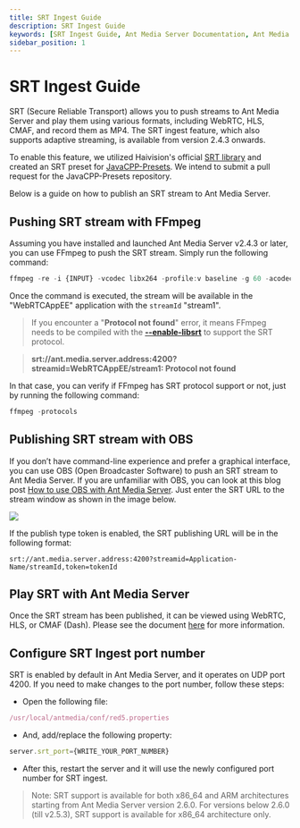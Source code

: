 ```yaml
---
title: SRT Ingest Guide
description: SRT Ingest Guide
keywords: [SRT Ingest Guide, Ant Media Server Documentation, Ant Media Server Tutorials]
sidebar_position: 1
---
```


# SRT Ingest Guide

SRT (Secure Reliable Transport) allows you to push streams to Ant Media Server and play them using various formats, including WebRTC, HLS, CMAF, and record them as MP4. The SRT ingest feature, which also supports adaptive streaming, is available from version 2.4.3 onwards.

To enable this feature, we utilized Haivision's official [SRT library](https://github.com/Haivision/srt) and created an SRT preset for [JavaCPP-Presets](https://github.com/bytedeco/javacpp-presets). We intend to submit a pull request for the JavaCPP-Presets repository.

Below is a guide on how to publish an SRT stream to Ant Media Server.

## Pushing SRT stream with FFmpeg

Assuming you have installed and launched Ant Media Server v2.4.3 or later, you can use FFmpeg to push the SRT stream. Simply run the following command:

```js
ffmpeg -re -i {INPUT} -vcodec libx264 -profile:v baseline -g 60 -acodec aac -f mpegts srt://ant.media.server.address:4200?streamid=WebRTCAppEE/stream1
```

Once the command is executed, the stream will be available in the "WebRTCAppEE" application with the `streamId` "stream1".

> If you encounter a "**Protocol not found**" error, it means FFmpeg needs to be compiled with the [**--enable-libsrt**](https://srtlab.github.io/srt-cookbook/apps/ffmpeg/) to support the SRT protocol.

> **srt://ant.media.server.address:4200?streamid\=WebRTCAppEE/stream1: Protocol not found**

In that case, you can verify if FFmpeg has SRT protocol support or not, just by running the following command:
```js
ffmpeg -protocols
```

## Publishing SRT stream with OBS

If you don’t have command-line experience and prefer a graphical interface, you can use OBS (Open Broadcaster Software) to push an SRT stream to Ant Media Server. If you are unfamiliar with OBS, you can look at this blog post [How to use OBS with Ant Media Server](https://antmedia.io/how-to-use-obs-with-ant-media-server/). Just enter the SRT URL to the stream window as shown in the image below.

![](@site/static/img/Screen-Shot-2022-04-20-at-14.48.30-1024x811.png)

If the publish type token is enabled, the SRT publishing URL will be in the following format:
```
srt://ant.media.server.address:4200?streamid=Application-Name/streamId,token=tokenId
```
## Play SRT with Ant Media Server

Once the SRT stream has been published, it can be viewed using WebRTC, HLS, or CMAF (Dash). Please see the document [here](https://antmedia.io/docs/category/playing-live-streams/) for more information.

## Configure SRT Ingest port number

SRT is enabled by default in Ant Media Server, and it operates on UDP port 4200. If you need to make changes to the port number, follow these steps:

- Open the following file:
```js
/usr/local/antmedia/conf/red5.properties
```

- And, add/replace the following property:

```js
server.srt_port={WRITE_YOUR_PORT_NUMBER}
```

- After this, restart the server and it will use the newly configured port number for SRT ingest.

> Note: SRT support is available for both x86_64 and ARM architectures starting from Ant Media Server version 2.6.0. For versions below 2.6.0 (till v2.5.3), SRT support is available for x86_64 architecture only.
